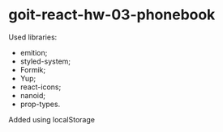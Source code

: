 # goit-react-hw-03-phonebook

Used libraries:

- emition;
- styled-system;
- Formik;
- Yup;
- react-icons;
- nanoid;
- prop-types.

Added using localStorage
